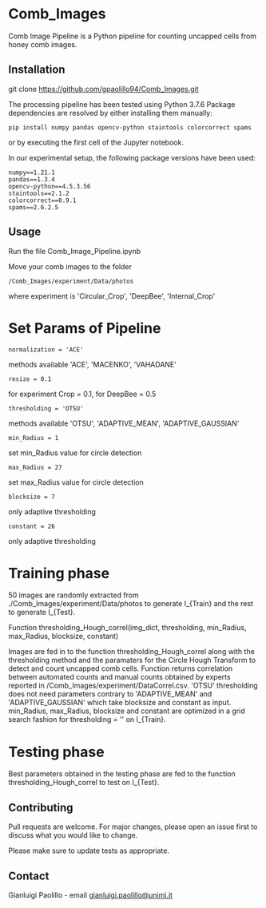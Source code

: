 # Comb_Images

Comb Image Pipeline is a Python pipeline for counting uncapped cells from honey comb images.

## Installation

git clone https://github.com/gpaolillo94/Comb_Images.git

The processing pipeline has been tested using Python 3.7.6
  Package dependencies are resolved by either installing them manually:
  
  `pip install numpy pandas opencv-python staintools colorcorrect spams`
  
  or by executing the first cell of the Jupyter notebook.
  
  In our experimental setup, the following package versions have been used:
  
  ```
  numpy==1.21.1
  pandas==1.3.4
  opencv-python==4.5.3.56
  staintools==2.1.2
  colorcorrect==0.9.1
  spams==2.6.2.5
  ```

## Usage

Run the file Comb_Image_Pipeline.ipynb  

Move your comb images to the folder

    /Comb_Images/experiment/Data/photos 

where experiment is 'Circular_Crop', 'DeepBee', 'Internal_Crop'

# Set Params of Pipeline

`normalization = 'ACE'`

methods available 'ACE', 'MACENKO', 'VAHADANE' 

`resize = 0.1`
 
for experiment Crop = 0.1, for DeepBee = 0.5

`thresholding = 'OTSU'`
 
methods available 'OTSU', 'ADAPTIVE_MEAN', 'ADAPTIVE_GAUSSIAN' 

`min_Radius = 1`
 
set min_Radius value for circle detection

`max_Radius = 27`

set max_Radius value for circle detection

`blocksize = 7`
 
only adaptive thresholding

`constant = 26`
 
only adaptive thresholding

# Training phase

50 images are randomly extracted from ./Comb_Images/experiment/Data/photos to generate I_{Train} and the rest to generate I_{Test}.

Function thresholding_Hough_correl(img_dict, thresholding, min_Radius, max_Radius, blocksize, constant)

Images are fed in to the function thresholding_Hough_correl along with the thresholding method and the paramaters for the Circle Hough Transform to detect and count uncapped comb cells. Function returns correlation between automated counts and manual counts obtained by experts reported in /Comb_Images/experiment/DataCorrel.csv.
'OTSU' thresholding does not need parameters contrary to 'ADAPTIVE_MEAN' and 'ADAPTIVE_GAUSSIAN' which take blocksize and constant as input.
min_Radius, max_Radius, blocksize and constant are optimized in a grid search fashion for thresholding = '' on I_{Train}.

# Testing phase
Best parameters obtained in the testing phase are fed to the function thresholding_Hough_correl to test on I_{Test}.

## Contributing
Pull requests are welcome. For major changes, please open an issue first to discuss what you would like to change.

Please make sure to update tests as appropriate.

## Contact
Gianluigi Paolillo - email gianluigi.paolillo@unimi.it
